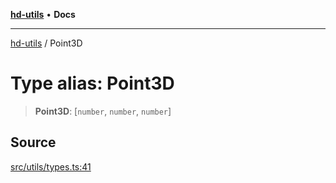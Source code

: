[**hd-utils**](../README.md) • **Docs**

***

[hd-utils](../globals.md) / Point3D

# Type alias: Point3D

> **Point3D**: [`number`, `number`, `number`]

## Source

[src/utils/types.ts:41](https://github.com/AhmadHddad/h-utils/blob/5c76ff5de068cee019fc632d9da2e395721bb48f/src/utils/types.ts#L41)
